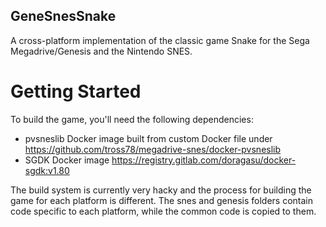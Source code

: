 ## GeneSnesSnake

A cross-platform implementation of the classic game Snake for the Sega Megadrive/Genesis and the Nintendo SNES.

# Getting Started
To build the game, you'll need the following dependencies:

- pvsneslib Docker image built from custom Docker file under https://github.com/tross78/megadrive-snes/docker-pvsneslib
- SGDK Docker image https://registry.gitlab.com/doragasu/docker-sgdk:v1.80

The build system is currently very hacky and the process for building the game for each platform is different. 
The snes and genesis folders contain code specific to each platform, while the common code is copied to them.
